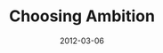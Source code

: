 ---
layout: music 
title: "Choosing Ambition"
series: "A Place at the Table"
date: 2012-03-06 
description: "Brian Tome talks about ambition."
audio: "http://www.crossroads.net/players/media/hq/placeatthetable_04.mp3"
audio-duration: "44:18"
src: "http://www.crossroads.net/players/media/mediumHz/Table_190x110.jpg"
---